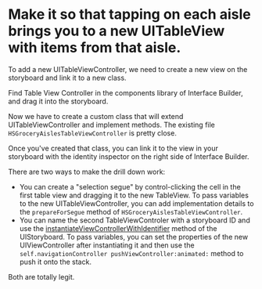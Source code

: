 # Make it so that tapping on each aisle brings you to a new UITableView with items from that aisle.

To add a new UITableViewController, we need to create a new view on the storyboard and link it to a new class.

Find Table View Controller in the components library of Interface Builder, and drag it into the storyboard. 

Now we have to create a custom class that will extend UITableViewController and implement methods. The existing file `HSGroceryAislesTableViewController` is pretty close.

Once you've created that class, you can link it to the view in your storyboard with the identity inspector on the right side of Interface Builder.

There are two ways to make the drill down work:

* You can create a "selection segue" by control-clicking the cell in the first table view and dragging it to the new TableView. To pass variables to the new UITableViewController, you can add implementation details to the `prepareForSegue` method of `HSGroceryAislesTableViewController`.
* You can name the second TableViewControler with a storyboard ID and use the [instantiateViewControllerWithIdentifier](https://developer.apple.com/library/ios/documentation/uikit/reference/UIStoryboard_Class/Reference/Reference.html#//apple_ref/occ/instm/UIStoryboard/instantiateViewControllerWithIdentifier:) method of the UIStoryboard. To pass variables, you can set the properties of the new UIViewController after instantiating it and then use the `self.navigationController pushViewController:animated:` method to push it onto the stack.

Both are totally legit.